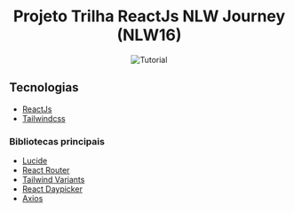 <h1 align="center">
  Projeto Trilha ReactJs NLW Journey (NLW16)
</h1>

<p align="center">
 <img src="https://img.shields.io/static/v1?label=Tipo&message=Projeto&color=143ae2&labelColor=000000" alt="Tutorial" />
</p>


## Tecnologias

- [ReactJs](https://react.dev/)
- [Tailwindcss](https://tailwindcss.com/)

### Bibliotecas principais

- [Lucide](https://lucide.dev/guide/packages/lucide-react)
- [React Router](https://reactrouter.com/en/main)
- [Tailwind Variants](https://www.tailwind-variants.org/)
- [React Daypicker](https://daypicker.dev/start)
- [Axios](https://axios-http.com/docs/intro)